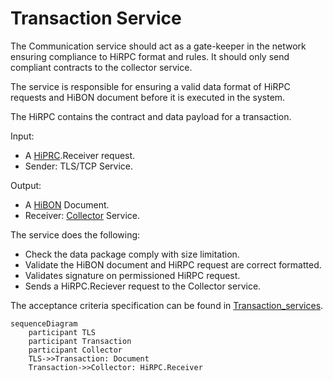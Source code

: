 # Transaction Service


The Communication service should act as a gate-keeper in the network ensuring compliance to HiRPC format and rules. It should only send compliant contracts to the collector service.

The service is responsible for ensuring a valid data format of HiRPC requests and HiBON document before it is executed in the system. 

The HiRPC contains the contract and data payload for a transaction. 

Input: 

  - A [HiPRC](/documents/protocols/hibon/Hash_invariant_Remote_Procedure_Call.md).Receiver request.
  - Sender: TLS/TCP Service.

Output:

  - A [HiBON](/documents/protocols/hibon/Hash_invariant_Binary_Object_Notation.md) Document. 
  - Receiver: [Collector](/documents/architecture/Collector.md) Service.

The service does the following:

  - Check the data package comply with size limitation.
  - Validate the HiBON document and HiRPC request are correct formatted.
  - Validates signature on permissioned HiRPC request. 
  - Sends a HiRPC.Reciever request to the Collector service.

The acceptance criteria specification can be found in [Transaction_services](/bdd/tagion/testbench/services/Transaction_service.md).

```mermaid
sequenceDiagram
    participant TLS
    participant Transaction
    participant Collector
    TLS->>Transaction: Document
    Transaction->>Collector: HiRPC.Receiver
```

